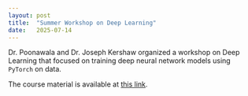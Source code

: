 ```yaml
---
layout: post
title:  "Summer Workshop on Deep Learning"
date:   2025-07-14
---
```


Dr. Poonawala and Dr. Joseph Kershaw organized a workshop on Deep Learning that focused on training deep neural network models using `PyTorch` on data. 

The course material is available at [this link](https://poonawalalab.github.io/dlcourse/).
